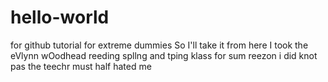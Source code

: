 # hello-world
for github tutorial for extreme dummies
So I'll take it from here
I took the eVlynn wOodhead reeding spllng and tping klass
for sum reezon i did knot pas
the teechr must half hated me
